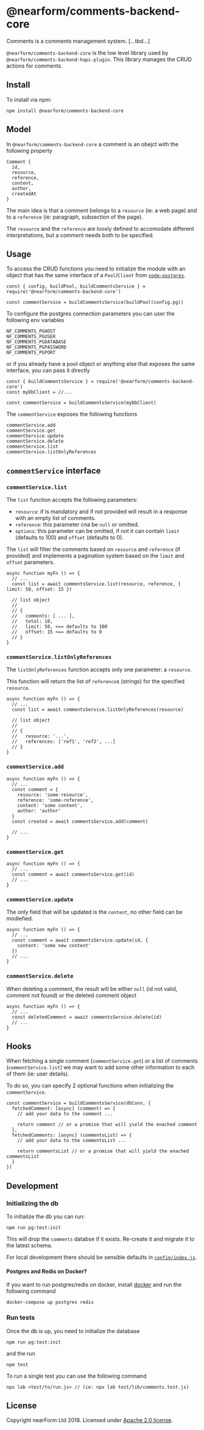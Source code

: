 # @nearform/comments-backend-core

Comments is a comments management system. [...tbd...]

`@nearform/comments-backend-core` is the low level library used by `@nearform/comments-backend-hapi-plugin`. This library manages the CRUD actions for comments.

## Install

To install via npm:

```
npm install @nearform/comments-backend-core
```

## Model

In `@nearform/comments-backend-core` a comment is an obejct with the following property

```
Comment {
  id,
  resource,
  reference,
  content,
  author,
  createdAt
}
```

The main idea is that a comment belongs to a `resource` (ie: a web page) and to a `reference` (ie: paragraph, subsection of the page).

The `resource` and the `reference` are loosly defined to accomodate different interpretations, but a comment needs both to be specified.

## Usage

To access the CRUD functions you need to initialize the module with an object that has the same interface of a `Pool`/`Client` from [`node-postgres`](https://github.com/brianc/node-postgres).

```
const { config, buildPool, buildCommentsService } = require('@nearform/comments-backend-core')

const commentService = buildCommentsService(buildPool(config.pg))
```

To configure the postgres connection parameters you can user the following env variables

```
NF_COMMENTS_PGHOST
NF_COMMENTS_PGUSER
NF_COMMENTS_PGDATABASE
NF_COMMENTS_PGPASSWORD
NF_COMMENTS_PGPORT
```

or if you already have a pool object or anything else that exposes the same interface, you can pass it directly

```
const { buildCommentsService } = require('@nearform/comments-backend-core')
const myDbClient = //...

const commentService = buildCommentsService(myDbClient)
```

The `commentService` exposes the following functions

```
commentService.add
commentService.get
commentService.update
commentService.delete
commentService.list
commentService.listOnlyReferences
```

## `commentService` interface

### `commentService.list`

The `list` function accepts the following parameters:

- `resource`: if is mandatory and if not provided will result in a response with an empty list of comments.
- `reference`: this parameter cna be `null` or omitted.
- `options`: this parameter can be omitted, if not it can contain `limit` (defaults to 100) and `offset` (defaults to 0).

The `list` will filter the comments based on `resource` and `reference` (if provided) and implements a pagination system based on the `limit` and `offset` parameters.

```
async function myFn () => {
  // ...
  const list = await commentsService.list(resource, reference, { limit: 50, offset: 15 })

  // list object
  //
  // {
  //   comments: [ ... ],
  //   total: 10,
  //   limit: 50, <== defaults to 100
  //   offset: 15 <== defaults to 0
  // }
}

```

### `commentService.listOnlyReferences`

The `listOnlyReferences` function accepts only one parameter: a `resource`.

This function will return the list of `reference`s (strings) for the specified `resource`.

```
async function myFn () => {
  // ...
  const list = await commentsService.listOnlyReferences(resource)

  // list object
  //
  // {
  //   resource: '...',
  //   references: ['ref1', 'ref2', ...]
  // }
}

```

### `commentService.add`

```
async function myFn () => {
  // ...
  const comment = {
    resource: 'some-resource',
    reference: 'some-reference',
    content: 'some content',
    author: 'author'
  }
  const created = await commentsService.add(comment)

  // ...
}

```

### `commentService.get`

```
async function myFn () => {
  // ...
  const comment = await commentsService.get(id)
  // ...
}

```

### `commentService.update`

The only field that will be updated is the `content`, no other field can be modiefied.

```
async function myFn () => {
  // ...
  const comment = await commentsService.update(id, {
    content: 'some new content'
  })
  // ...
}

```

### `commentService.delete`

When deleting a comment, the result will be either `null` (id not valid, comment not found) or the deleted comment object

```
async function myFn () => {
  // ...
  const deletedComment = await commentsService.delete(id)
  // ...
}

```

## Hooks

When fetching a single comment (`commentService.get`) or a list of comments (`commentService.list`) we may want to add some other information to each of them (ie: user details).

To do so, you can specify 2 optional functions when initializing the `commentService`.

```
const commentService = buildCommentsService(dbConn, {
  fetchedComment: [async] (comment) => {
    // add your data to the comment ...

    return comment // or a promise that will yield the enached comment
  },
  fetchedComments: [async] (commentsList) => {
    // add your data to the commentsList ...

    return commentsList // or a promise that will yield the enached commentsList
  }
})
```

## Development

### Initializing the db

To initialize the db you can run:

```
npm run pg:test:init
```

This will drop the `comments` databse if it exists. Re-create it and migrate it to the latest schema.

For local development there should be sensible defaults in [`config/index.js`](./config/index.js).

#### Postgres and Redis on Docker?

If you want to run postgres/redis on docker, install [docker](https://docs.docker.com/install/) and run the following command

```
docker-compose up postgres redis
```

### Run tests

Once the db is up, you need to initialize the database

```
npm run pg:test:init
```

and the run

```
npm test
```

To run a single test you can use the following command

```
npx lab <test/to/run.js> // (ie: npx lab test/lib/comments.test.js)
```

## License

Copyright nearForm Ltd 2018. Licensed under [Apache 2.0 license][license].

[license]: ./LICENSE.md
